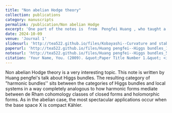 ```yaml
---
title: "Non abelian Hodge theory"
collection: publications
category: manuscripts
permalink: /publication/Non abelian Hodge
excerpt: 'One part of the notes is  from  Pengfei Huang , who taught a short course on Higgs bundles and local systems. Please refer to the details on the website (http://www.cim.nankai.edu.cn/2022/0627/c11453a460256/page.htm). And another part is from Xukun Zheng, who talks about Non abelian Hodge theory in our seminar.'
date: 2024-10-09
venue: 'Journal 1'
slidesurl: 'http://tea522.github.io/files/Kobayashi--Curvature and stablity of vector bundles.pdf'
paperurl: 'http://tea522.github.io/files/Huang pengfei--Higgs bundles_1-54.pdf'
notesurl: 'http://tea522.github.io/files/Huang pengfei--Higgs bundles_55-113.pdf'
citation: 'Your Name, You. (2009). &quot;Paper Title Number 1.&quot; <i>Journal 1</i>. 1(1).'
---
```


Non abelian Hodge theory is a very interesting topic. This note is written by Huang pengfei's talk about Higgs bundles. The resulting category of "harmonic bundles'' sits between the categories of Higgs bundles and local systems in a way completely analogous to how harmonic forms mediate between de Rham cohomology classes of closed forms and holomorphic forms. As in the abelian case, the most spectacular applications occur when the base space X is compact Kähler. 
